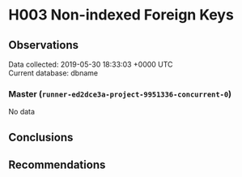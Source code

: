 # H003 Non-indexed Foreign Keys #

## Observations ##
Data collected: 2019-05-30 18:33:03 +0000 UTC  
Current database: dbname  

### Master (`runner-ed2dce3a-project-9951336-concurrent-0`) ###


No data


## Conclusions ##


## Recommendations ##

